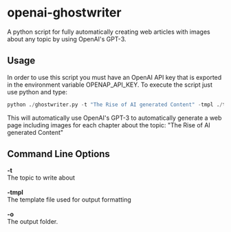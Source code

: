 # openai-ghostwriter

A python script for fully automatically creating web articles with images about any topic by using OpenAI's GPT-3.

## Usage

In order to use this script you must have an OpenAI API key that is exported in the environment variable OPENAP_API_KEY.
To execute the script just use python and type:

```python
python ./ghostwriter.py -t "The Rise of AI generated Content" -tmpl ./template.php -o ai_content
```

This will automatically use OpenAI's GPT-3 to automatically generate a web page including images for each chapter about the topic: "The Rise of AI generated Content"

 ## Command Line Options

<b>-t</b><br/> The topic to write about
<br/><br/>
<b>-tmpl</b><br/> The template file used for output formatting
<br/><br/>
<b>-o</b><br/> The output folder.
 

